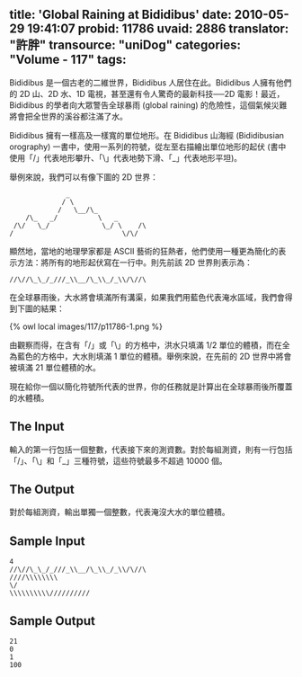 title: 'Global Raining at Bididibus'
date: 2010-05-29 19:41:07
probid: 11786
uvaid: 2886
translator: "許胖"
transource: "uniDog"
categories: "Volume - 117"
tags:
---

Bididibus 是一個古老的二維世界，Bididibus 人居住在此。Bididibus 人擁有他們的 2D 山、2D 水、1D 電視，甚至還有令人驚奇的最新科技──2D 電影！最近，Bididibus 的學者向大眾警告全球暴雨 (global raining) 的危險性，這個氣候災難將會把全世界的溪谷都注滿了水。

Bididibus 擁有一樣高及一樣寬的單位地形。在 Bididibus 山海經 (Bididibusian orography) 一書中，使用一系列的符號，從左至右描繪出單位地形的起伏 (書中使用「/」代表地形攀升、「\」代表地勢下滑、「_」代表地形平坦)。

舉例來說，我們可以有像下圖的 2D 世界：

	              _
	             / \
	            /   \__/\_
	    /\_   _/          \   _
	 /\/   \_/             \_/ \    /\
	/                           \/\/

顯然地，當地的地理學家都是 ASCII 藝術的狂熱者，他們使用一種更為簡化的表示方法：將所有的地形起伏寫在一行中。則先前該 2D 世界則表示為：

	//\//\_\_/_///_\\__/\_\\_/_\\/\//\

在全球暴雨後，大水將會填滿所有溝渠，如果我們用藍色代表淹水區域，我們會得到下圖的結果：

{% owl local images/117/p11786-1.png %}

由觀察而得，在含有「/」或「\」的方格中，洪水只填滿 1/2 單位的體積，而在全為藍色的方格中，大水則填滿 1 單位的體積。舉例來說，在先前的 2D 世界中將會被填滿 21 單位體積的水。

現在給你一個以簡化符號所代表的世界，你的任務就是計算出在全球暴雨後所覆蓋的水體積。

<!-- more -->

## The Input ##

輸入的第一行包括一個整數，代表接下來的測資數。對於每組測資，則有一行包括「/」、「\」和「_」三種符號，這些符號最多不超過 10000 個。

## The Output ##

對於每組測資，輸出單獨一個整數，代表淹沒大水的單位體積。

## Sample Input ##

	4
	//\//\_\_/_///_\\__/\_\\_/_\\/\//\
	////\\\\\\\\
	\/
	\\\\\\\\\\//////////

## Sample Output ##

	21
	0
	1
	100